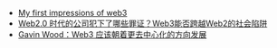 - [My first impressions of web3](https://moxie.org/2022/01/07/web3-first-impressions.html)
- [Web2.0 时代的公司犯下了哪些罪证？Web3能否跨越Web2的社会陷阱](https://www.8btc.com/article/6703945)
- [Gavin Wood：Web3 应该朝着更去中心化的方向发展](https://www.8btc.com/article/6698636)

